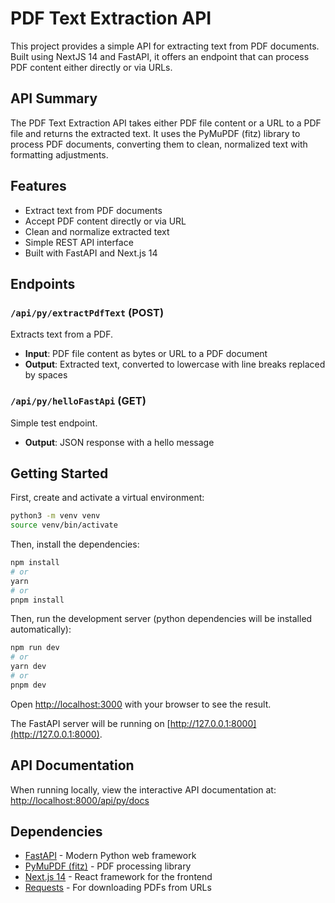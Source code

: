 # PDF Text Extraction API

This project provides a simple API for extracting text from PDF documents. Built using NextJS 14 and FastAPI, it offers an endpoint that can process PDF content either directly or via URLs.

## API Summary

The PDF Text Extraction API takes either PDF file content or a URL to a PDF file and returns the extracted text. It uses the PyMuPDF (fitz) library to process PDF documents, converting them to clean, normalized text with formatting adjustments.

## Features

- Extract text from PDF documents
- Accept PDF content directly or via URL
- Clean and normalize extracted text
- Simple REST API interface
- Built with FastAPI and Next.js 14

## Endpoints

### `/api/py/extractPdfText` (POST)

Extracts text from a PDF.

- **Input**: PDF file content as bytes or URL to a PDF document
- **Output**: Extracted text, converted to lowercase with line breaks replaced by spaces

### `/api/py/helloFastApi` (GET)

Simple test endpoint.

- **Output**: JSON response with a hello message

## Getting Started

First, create and activate a virtual environment:

```bash
python3 -m venv venv
source venv/bin/activate
```

Then, install the dependencies:

```bash
npm install
# or
yarn
# or
pnpm install
```

Then, run the development server (python dependencies will be installed automatically):

```bash
npm run dev
# or
yarn dev
# or
pnpm dev
```

Open [http://localhost:3000](http://localhost:3000) with your browser to see the result.

The FastAPI server will be running on [http://127.0.0.1:8000](http://127.0.0.1:8000).

## API Documentation

When running locally, view the interactive API documentation at:
[http://localhost:8000/api/py/docs](http://localhost:8000/api/py/docs)

## Dependencies

- [FastAPI](https://fastapi.tiangolo.com/) - Modern Python web framework
- [PyMuPDF (fitz)](https://pymupdf.readthedocs.io/) - PDF processing library
- [Next.js 14](https://nextjs.org/) - React framework for the frontend
- [Requests](https://requests.readthedocs.io/) - For downloading PDFs from URLs
